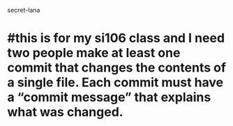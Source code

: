 secret-lana

#this is for my si106 class and I need two people make at least one commit that changes the contents of a single file. Each commit must have a “commit message” that explains what was changed.
===========
